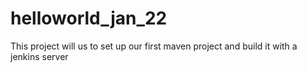 # helloworld_jan_22
This project will us to set up our first maven project and build it with a jenkins server
